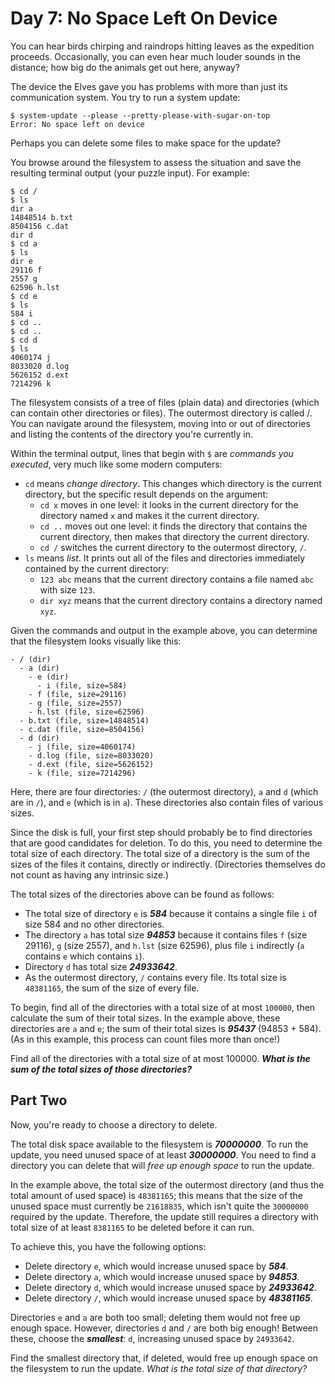 # Day 7: No Space Left On Device

You can hear birds chirping and raindrops hitting leaves as the expedition proceeds. Occasionally, you can even hear
much louder sounds in the distance; how big do the animals get out here, anyway?

The device the Elves gave you has problems with more than just its communication system. You try to run a system update:

```
$ system-update --please --pretty-please-with-sugar-on-top
Error: No space left on device
```

Perhaps you can delete some files to make space for the update?

You browse around the filesystem to assess the situation and save the resulting terminal output (your puzzle input). For
example:

```
$ cd /
$ ls
dir a
14848514 b.txt
8504156 c.dat
dir d
$ cd a
$ ls
dir e
29116 f
2557 g
62596 h.lst
$ cd e
$ ls
584 i
$ cd ..
$ cd ..
$ cd d
$ ls
4060174 j
8033020 d.log
5626152 d.ext
7214296 k
```

The filesystem consists of a tree of files (plain data) and directories (which can contain other directories or files).
The outermost directory is called /. You can navigate around the filesystem, moving into or out of directories and
listing the contents of the directory you're currently in.

Within the terminal output, lines that begin with `$` are _commands you executed_, very much like some modern computers:

- `cd` means _change directory_. This changes which directory is the current directory, but the specific result depends
  on the argument:
  - `cd x` moves in one level: it looks in the current directory for the directory named `x` and makes it the current
    directory.
  - `cd ..` moves out one level: it finds the directory that contains the current directory, then makes that directory
    the current directory.
  - `cd /` switches the current directory to the outermost directory, `/`.
- `ls` means _list_. It prints out all of the files and directories immediately contained by the current directory:
  - `123 abc` means that the current directory contains a file named `abc` with size `123`.
  - `dir xyz` means that the current directory contains a directory named `xyz`.

Given the commands and output in the example above, you can determine that the filesystem looks visually like this:

```
- / (dir)
  - a (dir)
    - e (dir)
      - i (file, size=584)
    - f (file, size=29116)
    - g (file, size=2557)
    - h.lst (file, size=62596)
  - b.txt (file, size=14848514)
  - c.dat (file, size=8504156)
  - d (dir)
    - j (file, size=4060174)
    - d.log (file, size=8033020)
    - d.ext (file, size=5626152)
    - k (file, size=7214296)
```

Here, there are four directories: `/` (the outermost directory), `a` and `d` (which are in `/`), and `e` (which is
in `a`). These directories also contain files of various sizes.

Since the disk is full, your first step should probably be to find directories that are good candidates for deletion. To
do this, you need to determine the total size of each directory. The total size of a directory is the sum of the sizes
of the files it contains, directly or indirectly. (Directories themselves do not count as having any intrinsic size.)

The total sizes of the directories above can be found as follows:

- The total size of directory `e` is _**584**_ because it contains a single file `i` of size 584 and no other
  directories.
- The directory `a` has total size _**94853**_ because it contains files `f` (size 29116), `g` (size 2557),
  and `h.lst` (size 62596), plus file `i` indirectly (`a` contains `e` which contains `i`).
- Directory `d` has total size _**24933642**_.
- As the outermost directory, `/` contains every file. Its total size is `48381165`, the sum of the size of every file.

To begin, find all of the directories with a total size of at most `100000`, then calculate the sum of their total
sizes. In the example above, these directories are `a` and `e`; the sum of their total sizes is _**95437**_ (94853 +
584). (As in this example, this process can count files more than once!)

Find all of the directories with a total size of at most 100000. _**What is the sum of the total sizes of those
directories?**_

## Part Two

Now, you're ready to choose a directory to delete.

The total disk space available to the filesystem is _**70000000**_. To run the update, you need unused space of at
least _**30000000**_. You need to find a directory you can delete that will _free up enough space_ to run the update.

In the example above, the total size of the outermost directory (and thus the total amount of used space) is `48381165`;
this means that the size of the unused space must currently be `21618835`, which isn't quite the `30000000` required by
the update. Therefore, the update still requires a directory with total size of at least `8381165` to be deleted before
it can run.

To achieve this, you have the following options:

- Delete directory `e`, which would increase unused space by _**584**_.
- Delete directory `a`, which would increase unused space by _**94853**_.
- Delete directory `d`, which would increase unused space by _**24933642**_.
- Delete directory `/`, which would increase unused space by _**48381165**_.

Directories `e` and `a` are both too small; deleting them would not free up enough space. However, directories `d`
and `/` are both big enough! Between these, choose the _**smallest**_: `d`, increasing unused space by `24933642`.

Find the smallest directory that, if deleted, would free up enough space on the filesystem to run the update. _What is
the total size of that directory?_

